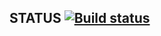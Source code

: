 ## STATUS   [![Build status](https://ci.appveyor.com/api/projects/status/u9eg3d290nto7hus?svg=true)](https://ci.appveyor.com/project/KiraKoddy/eshe-odin-selenium)